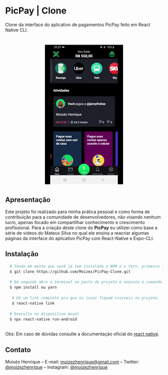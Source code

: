 # PicPay | Clone
Clone da interface do aplicativo de pagamentos PicPay feito em React Native CLI.

<h1 align="center">
 
 ![PicPay-Clone](/picpay.gif)
 
</h1>

## Apresentação
Este projeto foi realizado para minha prática pessoal e como forma de contribuição para a comunidade de desenvolvedores, não visando nenhum lucro, apenas focado em compartilhar conhecimento e crescimento profissional. Para a criação deste clone do **PicPay** eu utilizei como base a série de videos do Mateus Silva no qual ele ensina a reacriar algumas páginas da interface do aplicativo PicPay com React-Native e Expo-CLI.

## Instalação
```bash
  # Tendo em mente que você já tem instalado o NPM e o Yarn, primeiro faça o clone ou faça o download deste repositório:
  $ git clone https://github.com/Moizez/PicPay-Clone.git

  # Em seguida abra o terminal na pasta do projeto e execute o comando abaixo para instalar as dependências.
  $ npm install ou yarn

   # Dê um link completo pra que os icons fiquem visíveis no projeto.
   $ react-native link

  # Execulte no dispositivo movel
  $ npx react-native run-android
  
```
Obs: Em caso de dúvidas consulte a documentação oficial do [react native](https://reactnative.dev/docs/0.60/getting-started).

## Contato
Moisés Henrique
– E-mail: moizezhenrique@gmail.com
– Twitter: [@moizezhenrique](https://twitter.com/moizezhenrique)
– Instagram: [@moizezhenrique](https://www.instagram.com/moizezhenrique)

